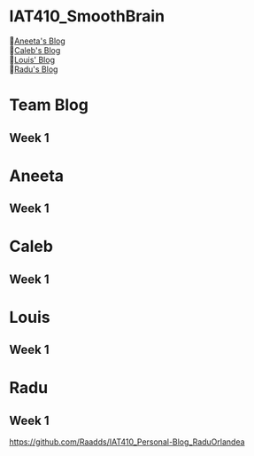 # IAT410_SmoothBrain

:crown:[Aneeta's Blog](#aneeta)<br>
:peach:[Caleb's Blog](#caleb)<br>
:round_pushpin:[Louis' Blog](#louis)<br>
:fries:[Radu's Blog](#radu)<br>

# Team Blog

## Week 1

# Aneeta
  ## Week 1

# Caleb
  ## Week 1

# Louis
  ## Week 1

# Radu
  ## Week 1
  https://github.com/Raadds/IAT410_Personal-Blog_RaduOrlandea
